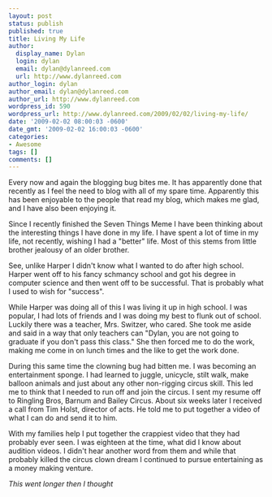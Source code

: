 ```yaml
---
layout: post
status: publish
published: true
title: Living My Life
author:
  display_name: Dylan
  login: dylan
  email: dylan@dylanreed.com
  url: http://www.dylanreed.com
author_login: dylan
author_email: dylan@dylanreed.com
author_url: http://www.dylanreed.com
wordpress_id: 590
wordpress_url: http://www.dylanreed.com/2009/02/02/living-my-life/
date: '2009-02-02 08:00:03 -0600'
date_gmt: '2009-02-02 16:00:03 -0600'
categories:
- Awesome
tags: []
comments: []
---
```

<p>Every now and again the blogging bug bites me. It has apparently done that recently as I feel the need to blog with all of my spare time. Apparently this has been enjoyable to the people that read my blog, which makes me glad, and I have also been enjoying it.  </p>
<p>Since I recently finished the Seven Things Meme I have been thinking about the interesting things I have done in my life. I have spent a lot of time in my life, not recently, wishing I had a "better" life. Most of this stems from little brother jealousy of an older brother.  </p>
<p>See, unlike Harper I didn't know what I wanted to do after high school. Harper went off to his fancy schmancy school and got his degree in computer science and then went off to be successful. That is probably what I used to wish for "success".  </p>
<p>While Harper was doing all of this I was living it up in high school. I was popular, I had lots of friends and I was doing my best to flunk out of school. Luckily there was a teacher, Mrs. Switzer, who cared. She took me aside and said in a way that only teachers can "Dylan, you are not going to graduate if you don't pass this class." She then forced me to do the work, making me come in on lunch times and the like to get the work done.  </p>
<p>During this same time the clowning bug had bitten me. I was becoming an entertainment sponge. I had learned to juggle, unicycle, stilt walk, make balloon animals and just about any other non-rigging circus skill. This led me to think that I needed to run off and join the circus. I sent my resume off to Ringling Bros, Barnum and Bailey Circus. About six weeks later I received a call from Tim Holst, director of acts. He told me to put together a video of what I can do and send it to him.  </p>
<p>With my families help I put together the crappiest video that they had probably ever seen. I was eighteen at the time, what did I know about audition videos. I didn't hear another word from them and while that probably killed the circus clown dream I continued to pursue entertaining as a money making venture.  </p></p>
<p><i>This went longer then I thought</i></p></p>
